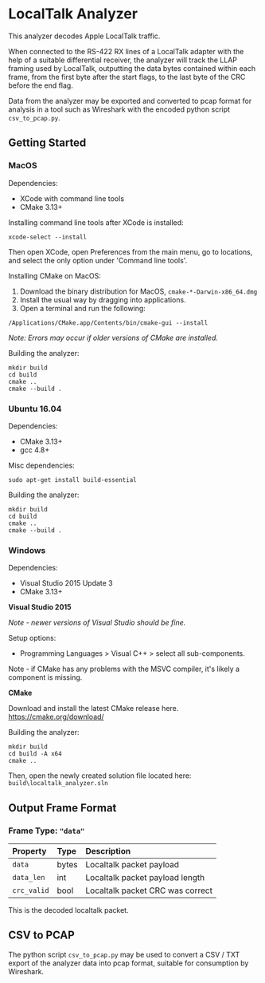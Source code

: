 # LocalTalk Analyzer

This analyzer decodes Apple LocalTalk traffic.

When connected to the RS-422 RX lines of a LocalTalk adapter with the help of a suitable differential receiver, the analyzer will track the LLAP framing used by LocalTalk, outputting the data bytes contained within each frame, from the first byte after the start flags, to the last byte of the CRC before the end flag.

Data from the analyzer may be exported and converted to pcap format for analysis in a tool such as Wireshark with the encoded python script `csv_to_pcap.py`.

## Getting Started

### MacOS

Dependencies:
- XCode with command line tools
- CMake 3.13+

Installing command line tools after XCode is installed:
```
xcode-select --install
```

Then open XCode, open Preferences from the main menu, go to locations, and select the only option under 'Command line tools'.

Installing CMake on MacOS:

1. Download the binary distribution for MacOS, `cmake-*-Darwin-x86_64.dmg`
2. Install the usual way by dragging into applications.
3. Open a terminal and run the following:
```
/Applications/CMake.app/Contents/bin/cmake-gui --install
```
*Note: Errors may occur if older versions of CMake are installed.*

Building the analyzer:
```
mkdir build
cd build
cmake ..
cmake --build .
```

### Ubuntu 16.04

Dependencies:
- CMake 3.13+
- gcc 4.8+

Misc dependencies:

```
sudo apt-get install build-essential
```

Building the analyzer:
```
mkdir build
cd build
cmake ..
cmake --build .
```

### Windows

Dependencies:
- Visual Studio 2015 Update 3
- CMake 3.13+

**Visual Studio 2015**

*Note - newer versions of Visual Studio should be fine.*

Setup options:
- Programming Languages > Visual C++ > select all sub-components.

Note - if CMake has any problems with the MSVC compiler, it's likely a component is missing.

**CMake**

Download and install the latest CMake release here.
https://cmake.org/download/

Building the analyzer:
```
mkdir build
cd build -A x64
cmake ..
```

Then, open the newly created solution file located here: `build\localtalk_analyzer.sln`


## Output Frame Format

### Frame Type: `"data"`

| Property | Type | Description |
| :--- | :--- | :--- |
| `data` | bytes | Localtalk packet payload |
| `data_len` | int | Localtalk packet payload length |
| `crc_valid` | bool | Localtalk packet CRC was correct |

This is the decoded localtalk packet.

## CSV to PCAP

The python script `csv_to_pcap.py` may be used to convert a CSV / TXT export of the analyzer data into pcap format, suitable for consumption by Wireshark.
